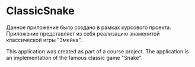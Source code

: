 # ClassicSnake
Данное приложение было создано в рамках курсового проекта. Приложение представляет из себя реализацию знаменитой классической игры "Змейка".

This application was created as part of a course project. The application is an implementation of the famous classic game "Snake".
